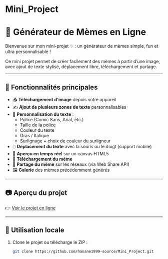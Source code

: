 # Mini_Project
# 💖 Générateur de Mèmes en Ligne

Bienvenue sur mon mini-projet ✨ : un générateur de mèmes simple, fun et ultra personnalisable !

Ce mini projet permet de créer facilement des mèmes à partir d’une image, avec ajout de texte stylisé, déplacement libre, téléchargement et partage.

---

## 🌟 Fonctionnalités principales

- 📤 **Téléchargement d'image** depuis votre appareil
- ✍️ **Ajout de plusieurs zones de texte** personnalisables
- 🎨 **Personnalisation du texte** :
  - Police (Comic Sans, Arial, etc.)
  - Taille de la police
  - Couleur du texte
  - Gras / Italique
  - Surlignage + choix de couleur du surligneur
- 🖱️ **Déplacement du texte** avec la souris ou le doigt (support mobile)
- 👀 **Aperçu en temps réel** sur un canvas HTML5
- 💾 **Téléchargement du mème**
- 📲 **Partage du mème** sur les réseaux (via Web Share API)
- 🖼️ **Galerie** des mèmes précédemment générés

---

## 📷 Aperçu du projet

👉 [Voir le projet en ligne](https://hanane1999-source.github.io/Mini_Project/)


---

## 🚀 Utilisation locale

1. Clone le projet ou télécharge le ZIP :
   ```bash
   git clone https://github.com/hanane1999-source/Mini_Project.git

